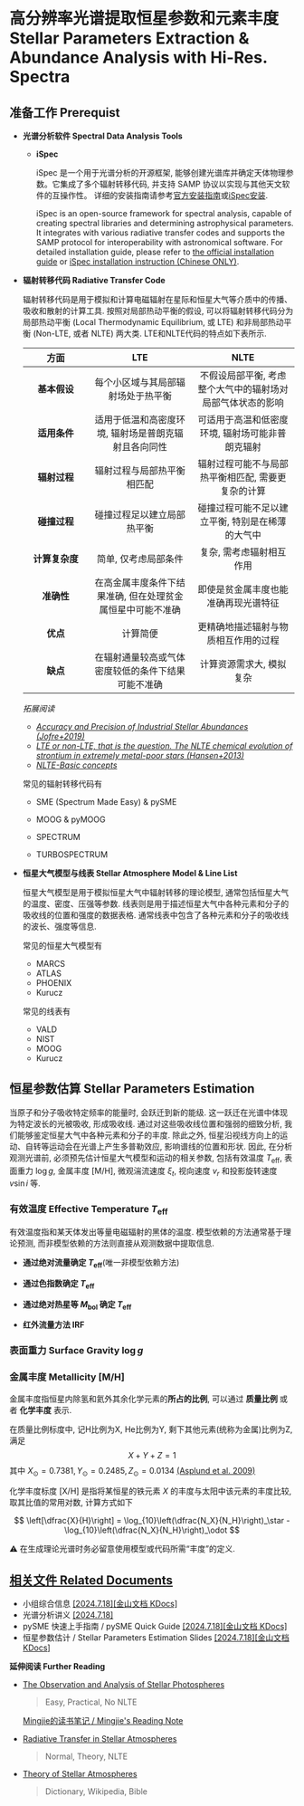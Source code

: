 # 高分辨率光谱提取恒星参数和元素丰度<br />Stellar Parameters Extraction & Abundance Analysis with Hi-Res. Spectra


## 准备工作 Prerequist

- **光谱分析软件 Spectral Data Analysis Tools**
  - **iSpec**
  
    iSpec 是一个用于光谱分析的开源框架, 能够创建光谱库并确定天体物理参数。它集成了多个辐射转移代码, 并支持 SAMP 协议以实现与其他天文软件的互操作性。
    详细的安装指南请参考[官方安装指南](https://www.blancocuaresma.com/s/iSpec/manual/introduction)或[iSpec安装](https://www.notion.so/iSpec-53cf364299a24bf0801d5bb1489fe919).

    iSpec is an open-source framework for spectral analysis, capable of creating spectral libraries and determining astrophysical parameters. 
    It integrates with various radiative transfer codes and supports the SAMP protocol for interoperability with astronomical software.
    For detailed installation guide, please refer to [the official installation guide](https://www.blancocuaresma.com/s/iSpec/manual/introduction) or [iSpec installation instruction (Chinese ONLY)](https://www.notion.so/iSpec-53cf364299a24bf0801d5bb1489fe919).
  

- **辐射转移代码 Radiative Transfer Code**
  
  辐射转移代码是用于模拟和计算电磁辐射在星际和恒星大气等介质中的传播、吸收和散射的计算工具. 按照对局部热动平衡的假设, 可以将辐射转移代码分为局部热动平衡 (Local Thermodynamic Equilibrium, 或 LTE) 和非局部热动平衡 (Non-LTE, 或者 NLTE) 两大类. LTE和NLTE代码的特点如下表所示.

    | **方面**<div style="width:100px"> | **LTE**<div style="width:120px"> | **NLTE**<div style="width:120px"> |
    |:---:|:---:|:---:|
    | **基本假设** | 每个小区域与其局部辐射场处于热平衡 | 不假设局部平衡, 考虑整个大气中的辐射场对局部气体状态的影响 |
    | **适用条件** | 适用于低温和高密度环境, 辐射场是普朗克辐射且各向同性 | 可适用于高温和低密度环境, 辐射场可能非普朗克辐射 |
    | **辐射过程** | 辐射过程与局部热平衡相匹配 | 辐射过程可能不与局部热平衡相匹配, 需要更复杂的计算 |
    | **碰撞过程** | 碰撞过程足以建立局部热平衡 | 碰撞过程可能不足以建立平衡, 特别是在稀薄的大气中 |
    | **计算复杂度** | 简单, 仅考虑局部条件 | 复杂, 需考虑辐射相互作用 |
    | **准确性** | 在高金属丰度条件下结果准确, 但在处理贫金属恒星中可能不准确 | 即使是贫金属丰度也能准确再现光谱特征 |
    | **优点** | 计算简便 | 更精确地描述辐射与物质相互作用的过程 |
    | **缺点** | 在辐射通量较高或气体密度较低的条件下结果可能不准确 | 计算资源需求大, 模拟复杂 |

  *拓展阅读* 
   - *[Accuracy and Precision of Industrial Stellar Abundances (Jofre+2019)](https://ui.adsabs.harvard.edu/abs/2019ARA%26A..57..571J/abstract)*
   - *[LTE or non-LTE, that is the question. The NLTE chemical evolution of strontium in extremely metal-poor stars (Hansen+2013)](https://ui.adsabs.harvard.edu/abs/2013A%26A...551A..57H/abstract)* 
   - *[NLTE-Basic concepts](https://home.ifa.hawaii.edu/users/kud/teaching_16/7_Non_LTE.pdf)* 
   

  常见的辐射转移代码有
  - SME (Spectrum Made Easy) & pySME

  - MOOG & pyMOOG

  - SPECTRUM
  
  - TURBOSPECTRUM

- **恒星大气模型与线表 Stellar Atmosphere Model & Line List**
  
  恒星大气模型是用于模拟恒星大气中辐射转移的理论模型, 通常包括恒星大气的温度、密度、压强等参数. 
  线表则是用于描述恒星大气中各种元素和分子的吸收线的位置和强度的数据表格. 通常线表中包含了各种元素和分子的吸收线的波长、强度等信息.

  常见的恒星大气模型有
  - MARCS
  - ATLAS
  - PHOENIX
  - Kurucz

  常见的线表有
  - VALD
  - NIST
  - MOOG
  - Kurucz


## 恒星参数估算 Stellar Parameters Estimation
当原子和分子吸收特定频率的能量时, 会跃迁到新的能级. 这一跃迁在光谱中体现为特定波长的光被吸收, 形成吸收线. 通过对这些吸收线位置和强弱的细致分析, 我们能够鉴定恒星大气中各种元素和分子的丰度. 除此之外, 恒星沿视线方向上的运动、自转等运动会在光谱上产生多普勒效应, 影响谱线的位置和形状. 
因此, 在分析观测光谱前, 必须预先估计恒星大气模型和运动的相关参数, 包括有效温度 $T_\mathrm{eff}$, 表面重力 $\log{g}$, 金属丰度 $\mathrm{[M/H]}$, 微观湍流速度 $\xi_t$, 视向速度 $v_r$ 和投影旋转速度 $v\sin{i}$ 等.



### 有效温度 Effective Temperature $T_\mathrm{eff}$
有效温度指和某天体发出等量电磁辐射的黑体的温度. 
模型依赖的方法通常基于理论预测, 而非模型依赖的方法则直接从观测数据中提取信息.

- **通过绝对流量确定 $T_\mathrm{eff}$**(唯一非模型依赖方法)

- **通过色指数确定 $T_\mathrm{eff}$**
- **通过绝对热星等 $M_\mathrm{bol}$ 确定 $T_\mathrm{eff}$**
- **红外流量方法 IRF**


### 表面重力 Surface Gravity $\log{g}$


### 金属丰度 Metallicity $\mathrm{[M/H]}$
金属丰度指恒星内除氢和氦外其余化学元素的**所占的比例**, 可以通过 **质量比例** 或者 **化学丰度** 表示.

在质量比例标度中, 记H比例为X, He比例为Y, 剩下其他元素(统称为金属)比例为Z, 满足
$$
X+Y+Z=1
$$
其中 $X_\odot=0.7381, Y_\odot=0.2485, Z_\odot=0.0134$ [(Asplund et al. 2009)](https://ui.adsabs.harvard.edu/abs/2009ARA&A..47..481A/abstract)

化学丰度标度 $\mathrm{[X/H]}$ 是指将某恒星的铁元素 $X$ 的丰度与太阳中该元素的丰度比较, 取其比值的常用对数, 计算方式如下

$$
\left[\dfrac{X}{H}\right] = \log_{10}\left(\dfrac{N_X}{N_H}\right)_\star - \log_{10}\left(\dfrac{N_X}{N_H}\right)_\odot
$$

:warning: 在生成理论光谱时务必留意使用模型或代码所需“丰度”的定义.

<!-- ### 微观湍流速度 microturbulence $\xi_t$ -->

<!-- ### 宏观湍流速度 macroturbulence -->



## [相关文件 Related Documents](slides)

- 小组综合信息 [[2024.7.18]](slides/ABDEC2024-stellar_spec_intro-Shi.pdf)[[金山文档 KDocs]](https://www.kdocs.cn/l/cjs58rcICzKN)
- 光谱分析讲义 [[2024.7.18]](slides/ABDEC2024-stellar_spec_intro-Shi.pdf)
- pySME 快速上手指南 / pySME Quick Guide [[2024.7.18]](slides/ABDEC2024-pySME_quick_guide-Jian.pdf)[[金山文档 KDocs]](https://kdocs.cn/l/cmhZefQSzzg1)
- 恒星参数估计 / Stellar Parameters Estimation Slides [[2024.7.18]](slides/ABDEC2024-stellar_para_misc-Jian.pdf)[[金山文档 KDocs]](https://kdocs.cn/l/ceExgv48wkvg)
  
**延伸阅读 Further Reading** 
- [The Observation and Analysis of Stellar Photospheres](https://www.cambridge.org/highereducation/books/the-observation-and-analysis-of-stellar-photospheres/67B340445C56F4421BCBA0AFFAAFDEE0#overview)
  > Easy, Practical, No NLTE

  [Mingjie的读书笔记 / Mingjie's Reading Note](https://mk-cookbook.readthedocs.io/en/latest/OASP/OASP_note/OASP_note.html)
- [Radiative Transfer in Stellar Atmospheres](https://robrutten.nl/Radiative_Transfer.html)
  > Normal, Theory, NLTE

- [Theory of Stellar Atmospheres](https://press.princeton.edu/books/paperback/9780691163291/theory-of-stellar-atmospheres)
  > Dictionary, Wikipedia, Bible